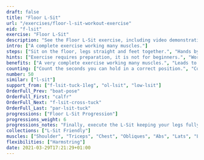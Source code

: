 ```yaml
---
draft: false
title: "Floor L-Sit"
url: "/exercises/floor-l-sit-workout-exercise"
eid: "f-lsit"
exercise: "Floor L-Sit"
description: "See the Floor L-Sit exercise, including video demonstration, instructions on how-to perform, benefits, activated body parts and related exercises."
intro: ["A complete exercise working many muscles."]
steps: ["Sit on the floor, legs straight and feet together.", "Hands by the side of your hips.", "Press your shoulders down, lifting your butt of the ground.", "Raise your feet keeping the legs straight."]
hints: ["Exercise requires preparation, it is not for beginners.", "Work your shoulders, arms, abs and quads prior to try this exercise."]
benefits: ["A very complete exercise working many muscles.", "Leads to a perfect posture on your back."]
counting: ["Count the seconds you can hold in a correct position.", "Count accumulated seconds in a session, weekend or month."]
number: 50
similar: ["l-sit"]
support_from: ["f-lsit-tuck-1leg", "ol-lsit", "low-lsit"]
OrderFull_Prev: "boat-pose"
OrderFull_First: "calfr"
OrderFull_Next: "f-lsit-cross-tuck"
OrderFull_Last: "par-lsit-tuck"
progressions: ["Floor L-Sit Progression"]
progressions_weight: 6
progressions_notes: "Finally, execute the L-Sit keeping your legs fully horizontal, or feet higher than the hips."
collections: ["L-Sit Friendly"]
muscles: ["Shoulder", "Triceps", "Chest", "Obliques", "Abs", "Lats", "Lowerback", "Hip Flexor", "Quads"]
flexibilities: ["Harmstring"]
date: 2021-03-29T17:21:29+01:00
---
```

